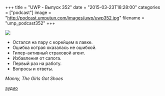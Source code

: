 +++
title = "UWP - Выпуск 352"
date = "2015-03-23T18:28:00"
categories = ["podcast"]
image = "http://podcast.umputun.com/images/uwp/uwp352.jpg"
filename = "ump_podcast352"
+++

![](https://podcast.umputun.com/images/uwp/uwp352.jpg)

- Остался на пару с корейцем в лавке.
- Ошибка котрая оказалась не ошибкой.
- Гипер-активный страховой агент.
- Избавления от сапога.
- Первый раз на работу.
- Вопросы и ответы.

_Manny, The Girls Got Shoes_

[аудио](https://podcast.umputun.com/media/ump_podcast352.mp3)
<audio src="https://podcast.umputun.com/media/ump_podcast352.mp3" preload="none"></audio>